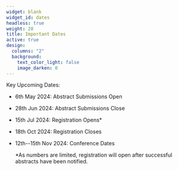 ```yaml
---
widget: blank
widget_id: dates
headless: true
weight: 20
title: Important Dates
active: true
design:
  columns: "2"
  background:
    text_color_light: false
    image_darken: 0
---
```

Key Upcoming Dates:
* 6th May 2024: Abstract Submissions Open
* 28th Jun 2024: Abstract Submissions Close
* 15th Jul 2024: Registration Opens*
* 18th Oct 2024: Registration Closes
* 12th--15th Nov 2024: Conference Dates

  *As numbers are limited, registration will open after successful abstracts have been notified.

<!--Abstract submission and registration are now closed. If you submitted an abstract but have not yet received an email from us, please check your spam folder, or ensure you can receive emails from our admin address: QTDUadmin@protonmail.com If you have registered, you should have received an automatic confirmation email from the UQ payment portal.-->

